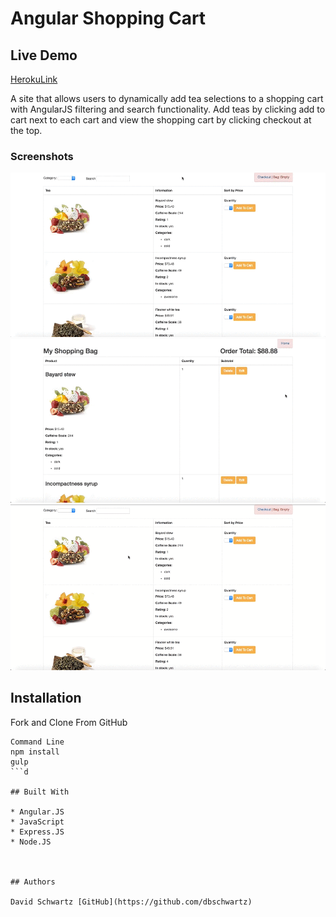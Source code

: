 # Angular Shopping Cart

## Live Demo
[HerokuLink](http://angularshoppingcart.herokuapp.com)


A site that allows users to dynamically add tea selections to a shopping cart with AngularJS filtering and search functionality. Add teas by clicking add to cart next to each cart and view the shopping cart by clicking checkout at the top.  




### Screenshots

![Gif 1](/gif1.gif "Gif 1")
![Gif 2](/gif2.gif "Gif 2")
![Gif 3](/gif3.gif "Gif 3")



## Installation

Fork and Clone From GitHub
```
Command Line
npm install 
gulp
```d

## Built With

* Angular.JS
* JavaScript   
* Express.JS
* Node.JS



## Authors

David Schwartz [GitHub](https://github.com/dbschwartz)